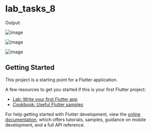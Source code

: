# lab_tasks_8

Output:

![image](https://github.com/duaazehra43/Mad-tasks/assets/80267272/5c9f58b0-96a6-4935-99c0-a267f00b95e4)

![image](https://github.com/duaazehra43/Mad-tasks/assets/80267272/9def9ec9-62d8-4b14-975c-ab051bb1c275)

![image](https://github.com/duaazehra43/Mad-tasks/assets/80267272/a2ba2f47-aa5d-4262-b030-54506a82b76c)


## Getting Started

This project is a starting point for a Flutter application.

A few resources to get you started if this is your first Flutter project:

- [Lab: Write your first Flutter app](https://docs.flutter.dev/get-started/codelab)
- [Cookbook: Useful Flutter samples](https://docs.flutter.dev/cookbook)

For help getting started with Flutter development, view the
[online documentation](https://docs.flutter.dev/), which offers tutorials,
samples, guidance on mobile development, and a full API reference.
